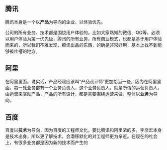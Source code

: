 ## 腾讯

腾讯本身是一个以**产品**为导向的企业，以体验优先。

公司的所有业务、技术都是围绕用户体验的，比如大家熟知的微信、QQ等，必须以用户体验为第一优先级，腾讯的所有业务，所有商业模式，也都是基于用户体验而来的，所以我们不难发现，腾讯出品的东西，的确是非常好用，基本上找不到能够被吐槽的地方。



## 阿里

在阿里里面，说实话，产品经理应该叫“产品设计师”更加恰当一些，因为在阿里里面，每一处业务都有一个业务负责人，这个业务负责人，就是所谓的运营负责人，由运营来驱动产品，产品的所有设计，都是需要围绕运营来做，整体以**业务**为导向。



## 百度

百度以**技术**为导向，因为百度的工程师文化，要比腾讯和阿里浓的多，李彦宏本身是技术出身，所以更了解技术，会潜移默化的对工程师更为亲近。在现在的社会上，有很多业务都是因为新的技术而产生的